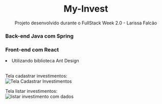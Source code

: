 <h1 align="center"> My-Invest</h1>
<p align="center">Projeto desenvolvido durante o FullStack Week 2.0 - Larissa Falcão</p>


<h3> Back-end Java com Spring</h3>

<h3> Front-end com React </h3>
    <li>Utilizando biblioteca Ant Design</li><br>

Tela cadastrar investimentos:<br>
![Tela Cadastrar Investimentos](https://user-images.githubusercontent.com/67481455/123526532-ec2da500-d6ae-11eb-91f9-3be2167caa5c.JPG)


Tela listar investimentos:<br>
![listar investimento com dados](https://user-images.githubusercontent.com/67481455/123526571-2c8d2300-d6af-11eb-88d5-3a7a8fb4b14d.JPG)

